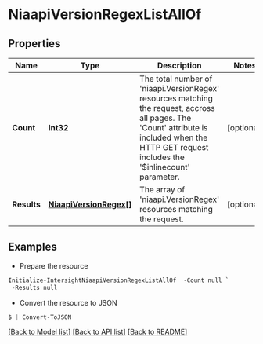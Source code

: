 # NiaapiVersionRegexListAllOf
## Properties

Name | Type | Description | Notes
------------ | ------------- | ------------- | -------------
**Count** | **Int32** | The total number of &#39;niaapi.VersionRegex&#39; resources matching the request, accross all pages. The &#39;Count&#39; attribute is included when the HTTP GET request includes the &#39;$inlinecount&#39; parameter. | [optional] 
**Results** | [**NiaapiVersionRegex[]**](NiaapiVersionRegex.md) | The array of &#39;niaapi.VersionRegex&#39; resources matching the request. | [optional] 

## Examples

- Prepare the resource
```powershell
Initialize-IntersightNiaapiVersionRegexListAllOf  -Count null `
 -Results null
```

- Convert the resource to JSON
```powershell
$ | Convert-ToJSON
```

[[Back to Model list]](../README.md#documentation-for-models) [[Back to API list]](../README.md#documentation-for-api-endpoints) [[Back to README]](../README.md)


